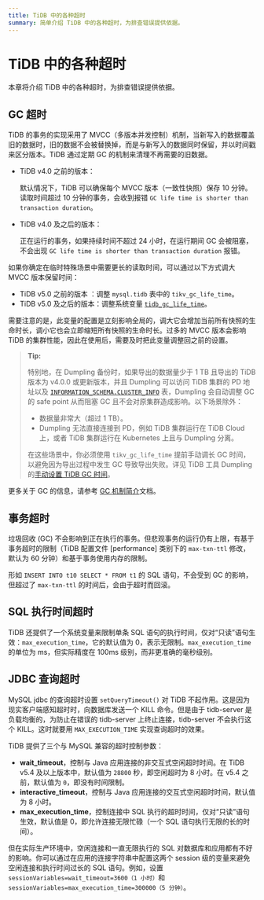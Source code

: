 ```yaml
---
title: TiDB 中的各种超时
summary: 简单介绍 TiDB 中的各种超时，为排查错误提供依据。
---
```


# TiDB 中的各种超时

本章将介绍 TiDB 中的各种超时，为排查错误提供依据。

## GC 超时

TiDB 的事务的实现采用了 MVCC（多版本并发控制）机制，当新写入的数据覆盖旧的数据时，旧的数据不会被替换掉，而是与新写入的数据同时保留，并以时间戳来区分版本。TiDB 通过定期 GC 的机制来清理不再需要的旧数据。

- TiDB v4.0 之前的版本：

    默认情况下，TiDB 可以确保每个 MVCC 版本（一致性快照）保存 10 分钟。读取时间超过 10 分钟的事务，会收到报错 `GC life time is shorter than transaction duration`。

- TiDB v4.0 及之后的版本：

    正在运行的事务，如果持续时间不超过 24 小时，在运行期间 GC 会被阻塞，不会出现 `GC life time is shorter than transaction duration` 报错。

如果你确定在临时特殊场景中需要更长的读取时间，可以通过以下方式调大 MVCC 版本保留时间：

- TiDB v5.0 之前的版本 ：调整 `mysql.tidb` 表中的 `tikv_gc_life_time`。
- TiDB v5.0 及之后的版本：调整系统变量 [`tidb_gc_life_time`](/system-variables.md#tidb_gc_life_time-从-v50-版本开始引入)。

需要注意的是，此变量的配置是立刻影响全局的，调大它会增加当前所有快照的生命时长，调小它也会立即缩短所有快照的生命时长。过多的 MVCC 版本会影响 TiDB 的集群性能，因此在使用后，需要及时把此变量调整回之前的设置。

> **Tip:**
>
> 特别地，在 Dumpling 备份时，如果导出的数据量少于 1 TB 且导出的 TiDB 版本为 v4.0.0 或更新版本，并且 Dumpling 可以访问 TiDB 集群的 PD 地址以及 [`INFORMATION_SCHEMA.CLUSTER_INFO`](/information-schema/information-schema-cluster-info.md) 表，Dumpling 会自动调整 GC 的 safe point 从而阻塞 GC 且不会对原集群造成影响。以下场景除外：
>
> - 数据量非常大（超过 1 TB）。
> - Dumpling 无法直接连接到 PD，例如 TiDB 集群运行在 TiDB Cloud 上，或者 TiDB 集群运行在 Kubernetes 上且与 Dumpling 分离。
>
> 在这些场景中，你必须使用 `tikv_gc_life_time` 提前手动调长 GC 时间，以避免因为导出过程中发生 GC 导致导出失败。详见 TiDB 工具 Dumpling 的[手动设置 TiDB GC 时间](/dumpling-overview.md#手动设置-tidb-gc-时间)。

更多关于 GC 的信息，请参考 [GC 机制简介](/garbage-collection-overview.md)文档。

## 事务超时

垃圾回收 (GC) 不会影响到正在执行的事务。但悲观事务的运行仍有上限，有基于事务超时的限制（TiDB 配置文件 [performance] 类别下的 `max-txn-ttl` 修改，默认为 60 分钟）和基于事务使用内存的限制。

形如 `INSERT INTO t10 SELECT * FROM t1` 的 SQL 语句，不会受到 GC 的影响，但超过了 `max-txn-ttl` 的时间后，会由于超时而回滚。

## SQL 执行时间超时

TiDB 还提供了一个系统变量来限制单条 SQL 语句的执行时间，仅对“只读”语句生效：`max_execution_time`，它的默认值为 0，表示无限制。`max_execution_time` 的单位为 ms，但实际精度在 100ms 级别，而非更准确的毫秒级别。

## JDBC 查询超时

MySQL jdbc 的查询超时设置 `setQueryTimeout()` 对 TiDB 不起作用。这是因为现实客户端感知超时时，向数据库发送一个 KILL 命令。但是由于 tidb-server 是负载均衡的，为防止在错误的 tidb-server 上终止连接，tidb-server 不会执行这个 KILL。这时就要用 `MAX_EXECUTION_TIME` 实现查询超时的效果。

TiDB 提供了三个与 MySQL 兼容的超时控制参数：

- **wait_timeout**，控制与 Java 应用连接的非交互式空闲超时时间。在 TiDB v5.4 及以上版本中，默认值为 `28800` 秒，即空闲超时为 8 小时。在 v5.4 之前，默认值为 `0`，即没有时间限制。
- **interactive_timeout**，控制与 Java 应用连接的交互式空闲超时时间，默认值为 8 小时。
- **max_execution_time**，控制连接中 SQL 执行的超时时间，仅对“只读”语句生效，默认值是 0，即允许连接无限忙碌（一个 SQL 语句执行无限的长的时间）。

但在实际生产环境中，空闲连接和一直无限执行的 SQL 对数据库和应用都有不好的影响。你可以通过在应用的连接字符串中配置这两个 session 级的变量来避免空闲连接和执行时间过长的 SQL 语句。例如，设置 `sessionVariables=wait_timeout=3600（1 小时）`和 `sessionVariables=max_execution_time=300000（5 分钟）`。
